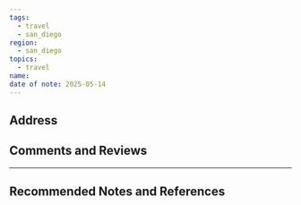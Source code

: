 ```yaml
---
tags:
  - travel
  - san_diego
region:
  - san_diego
topics:
  - travel
name: 
date of note: 2025-05-14
---
```


## Address




## Comments and Reviews






-----------
##  Recommended Notes and References

